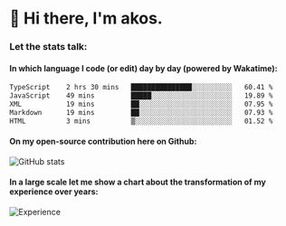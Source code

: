 # 👋 Hi there, I'm akos. 


### Let the stats talk:


#### In which language I code (or edit) day by day (powered by Wakatime): 

<!--START_SECTION:waka-->

```txt
TypeScript    2 hrs 30 mins   ███████████████░░░░░░░░░░   60.41 %
JavaScript    49 mins         █████░░░░░░░░░░░░░░░░░░░░   19.89 %
XML           19 mins         ██░░░░░░░░░░░░░░░░░░░░░░░   07.95 %
Markdown      19 mins         ██░░░░░░░░░░░░░░░░░░░░░░░   07.93 %
HTML          3 mins          ▒░░░░░░░░░░░░░░░░░░░░░░░░   01.52 %
```

<!--END_SECTION:waka-->

#### On my open-source contribution here on Github:
 
![GitHub stats](https://github-readme-stats.vercel.app/api?username=akosbalasko)

#### In a large scale let me show a chart about the transformation of my experience over years:   

![Experience](https://cr-skills-chart-widget.azurewebsites.net/api/api?username=akosbalasko)
